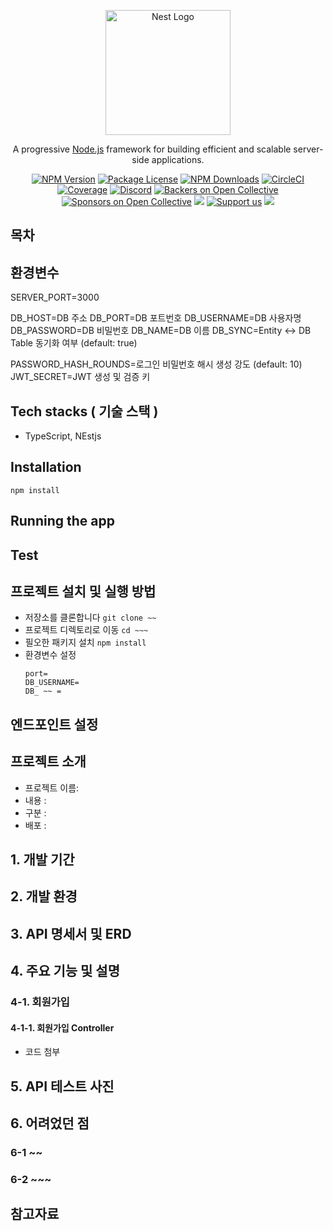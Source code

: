 <p align="center">
  <a href="http://nestjs.com/" target="blank"><img src="https://nestjs.com/img/logo-small.svg" width="200" alt="Nest Logo" /></a>
</p>

[circleci-image]: https://img.shields.io/circleci/build/github/nestjs/nest/master?token=abc123def456
[circleci-url]: https://circleci.com/gh/nestjs/nest

  <p align="center">A progressive <a href="http://nodejs.org" target="_blank">Node.js</a> framework for building efficient and scalable server-side applications.</p>
    <p align="center">
<a href="https://www.npmjs.com/~nestjscore" target="_blank"><img src="https://img.shields.io/npm/v/@nestjs/core.svg" alt="NPM Version" /></a>
<a href="https://www.npmjs.com/~nestjscore" target="_blank"><img src="https://img.shields.io/npm/l/@nestjs/core.svg" alt="Package License" /></a>
<a href="https://www.npmjs.com/~nestjscore" target="_blank"><img src="https://img.shields.io/npm/dm/@nestjs/common.svg" alt="NPM Downloads" /></a>
<a href="https://circleci.com/gh/nestjs/nest" target="_blank"><img src="https://img.shields.io/circleci/build/github/nestjs/nest/master" alt="CircleCI" /></a>
<a href="https://coveralls.io/github/nestjs/nest?branch=master" target="_blank"><img src="https://coveralls.io/repos/github/nestjs/nest/badge.svg?branch=master#9" alt="Coverage" /></a>
<a href="https://discord.gg/G7Qnnhy" target="_blank"><img src="https://img.shields.io/badge/discord-online-brightgreen.svg" alt="Discord"/></a>
<a href="https://opencollective.com/nest#backer" target="_blank"><img src="https://opencollective.com/nest/backers/badge.svg" alt="Backers on Open Collective" /></a>
<a href="https://opencollective.com/nest#sponsor" target="_blank"><img src="https://opencollective.com/nest/sponsors/badge.svg" alt="Sponsors on Open Collective" /></a>
  <a href="https://paypal.me/kamilmysliwiec" target="_blank"><img src="https://img.shields.io/badge/Donate-PayPal-ff3f59.svg"/></a>
    <a href="https://opencollective.com/nest#sponsor"  target="_blank"><img src="https://img.shields.io/badge/Support%20us-Open%20Collective-41B883.svg" alt="Support us"></a>
  <a href="https://twitter.com/nestframework" target="_blank"><img src="https://img.shields.io/twitter/follow/nestframework.svg?style=social&label=Follow"></a>
</p>
  <!--[![Backers on Open Collective](https://opencollective.com/nest/backers/badge.svg)](https://opencollective.com/nest#backer)
  [![Sponsors on Open Collective](https://opencollective.com/nest/sponsors/badge.svg)](https://opencollective.com/nest#sponsor)-->

## 목차
## 환경변수
SERVER_PORT=3000

DB_HOST=DB 주소
DB_PORT=DB 포트번호
DB_USERNAME=DB 사용자명
DB_PASSWORD=DB 비밀번호
DB_NAME=DB 이름
DB_SYNC=Entity <-> DB Table 동기화 여부 (default: true)

PASSWORD_HASH_ROUNDS=로그인 비밀번호 해시 생성 강도 (default: 10)
JWT_SECRET=JWT 생성 및 검증 키
## Tech stacks ( 기술 스택 )
- TypeScript, NEstjs
## Installation
``` npm install ```
## Running the app
## Test
## 프로젝트 설치 및 실행 방법
- 저장소를 클론합니다
  ``` git clone ~~ ```
- 프로젝트 디렉토리로 이동
  ``` cd ~~~ ```
- 필오한 패키지 설치
  ``` npm install ```
- 환경변수 설정
  ```
  port=
  DB_USERNAME=
  DB_ ~~ =
  ```

## 엔드포인트 설정
  

## 프로젝트 소개
- 프로젝트 이름:
- 내용 :
- 구분 :
- 배포 : 
## 1. 개발 기간

## 2. 개발 환경

## 3. API 명세서 및 ERD

## 4. 주요 기능 및 설명
### 4-1. 회원가입
#### 4-1-1. 회원가입 Controller
- 코드 첨부

## 5. API 테스트 사진 

## 6. 어려었던 점
### 6-1 ~~
### 6-2 ~~~

## 참고자료
